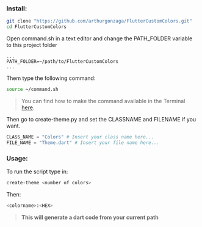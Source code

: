 ### Install: 
```bash
git clone "https://github.com/arthurgonzaga/FlutterCustomColors.git"
cd FlutterCustomColors
```
Open command.sh in a text editor and change the PATH_FOLDER variable to this project folder
```
...
PATH_FOLDER=~/path/to/FlutterCustomColors
...
```
Them type the following command:
```bash
source ~/command.sh
```
>You can find how to make the command available in the Terminal [here](https://medium.com/devnetwork/how-to-create-your-own-custom-terminal-commands-c5008782a78e#b79f).
>
Then go to create-theme.py and set the CLASSNAME and FILENAME if you want.

```python
CLASS_NAME = "Colors" # Insert your class name here...
FILE_NAME = "Theme.dart" # Insert your file name here...
```

### Usage:
To run the script type in:
```bash
create-theme <number of colors>
```

Then:
```bash
<colorname>:<HEX>
```
>**This will generate a dart code from your current path**